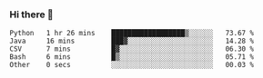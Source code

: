 ### Hi there 👋

<!--START_SECTION:waka-->

```text
Python   1 hr 26 mins    ██████████████████▒░░░░░░   73.67 %
Java     16 mins         ███▓░░░░░░░░░░░░░░░░░░░░░   14.28 %
CSV      7 mins          █▓░░░░░░░░░░░░░░░░░░░░░░░   06.30 %
Bash     6 mins          █▒░░░░░░░░░░░░░░░░░░░░░░░   05.71 %
Other    0 secs          ░░░░░░░░░░░░░░░░░░░░░░░░░   00.03 %
```

<!--END_SECTION:waka-->
<!--
**Boombag0607/Boombag0607** is a ✨ _special_ ✨ repository because its `README.md` (this file) appears on your GitHub profile.

Here are some ideas to get you started:

- 🔭 I’m currently working on ...
- 🌱 I’m currently learning ...
- 👯 I’m looking to collaborate on ...
- 🤔 I’m looking for help with ...
- 💬 Ask me about ...
- 📫 How to reach me: ...
- 😄 Pronouns: ...
- ⚡ Fun fact: ...
-->

